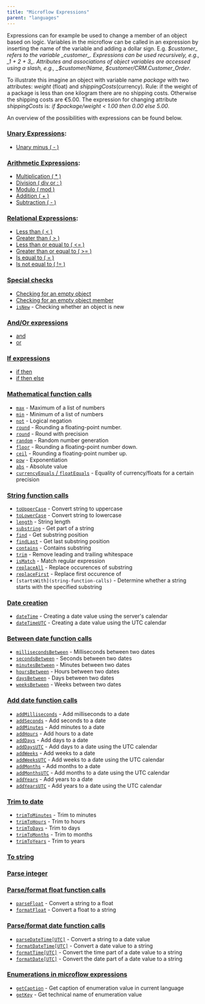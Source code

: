 ```yaml
---
title: "Microflow Expressions"
parent: "languages"
---
```

Expressions can for example be used to change a member of an object based on logic. Variables in the microflow can be called in an expression by inserting the name of the variable and adding a dollar sign. E.g. _$customer_ refers to the variable _customer_. Expressions can be used recursively, e.g., _1 + 2 + 3_. Attributes and associations of object variables are accessed using a slash, e.g., _$customer/Name_, _$customer/CRM.Customer_Order_.

To illustrate this imagine an object with variable name _package_ with two attributes: _weight_ (float) and _shippingCosts_(currency). Rule: if the weight of a package is less than one kilogram there are no shipping costs. Otherwise the shipping costs are €5.00\. The expression for changing attribute _shippingCosts_ is: _if $package/weight < 1.00 then 0.00 else 5.00_.

An overview of the possibilities with expressions can be found below.

### [Unary Expressions](unary-expressions):

*   [Unary minus ( - )](unary-expressions)

### [Arithmetic Expressions](arithmetic-expressions):

*   [Multiplication ( * )](arithmetic-expressions)
*   [Division ( div or : )](arithmetic-expressions)
*   [Modulo ( mod )](arithmetic-expressions)
*   [Addition ( + )](arithmetic-expressions)
*   [Subtraction ( - )](arithmetic-expressions)

### [Relational Expressions](relational-expressions):

*   [Less than ( < )](relational-expressions)
*   [Greater than ( > )](relational-expressions)
*   [Less than or equal to ( <= )](relational-expressions)
*   [Greater than or equal to ( >= )](relational-expressions)
*   [Is equal to ( = )](relational-expressions)
*   [Is not equal to ( != )](relational-expressions)

### [Special checks](special-checks)

*   [Checking for an empty object](special-checks)
*   [Checking for an empty object member](special-checks)
*   [`isNew`](special-checks) - Checking whether an object is new

### [And/Or expressions](and-or-expressions)

*   [and](and-or-expressions)
*   [or](and-or-expressions)

### [If expressions](if-expressions)

*   [if then](if-expressions)
*   [if then else](if-expressions)

### [Mathematical function calls](mathematical-function-calls)

*   [`max`](mathematical-function-calls) - Maximum of a list of numbers
*   [`min`](mathematical-function-calls) - Minimum of a list of numbers
*   [`not`](mathematical-function-calls) - Logical negation
*   [`round`](mathematical-function-calls) - Rounding a floating-point number.
*   [`round`](mathematical-function-calls) - Round with precision
*   [`random`](mathematical-function-calls) - Random number generation
*   [`floor`](mathematical-function-calls) - Rounding a floating-point number down.
*   [`ceil`](mathematical-function-calls) - Rounding a floating-point number up.
*   [`pow`](mathematical-function-calls) - Exponentiation
*   [`abs`](mathematical-function-calls) - Absolute value
*   [`currencyEquals` / `floatEquals`](mathematical-function-calls) - Equality of currency/floats for a certain precision

### [String function calls](string-function-calls)

*   [`toUpperCase`](string-function-calls) - Convert string to uppercase
*   [`toLowerCase`](string-function-calls) - Convert string to lowercase
*   [`length`](string-function-calls) - String length
*   [`substring`](string-function-calls) - Get part of a string
*   [`find`](string-function-calls) - Get substring position
*   [`findLast`](string-function-calls) - Get last substring position
*   [`contains`](string-function-calls) - Contains substring
*   [`trim`](string-function-calls) - Remove leading and trailing whitespace
*   [`isMatch`](string-function-calls) - Match regular expression
*   [`replaceAll`](string-function-calls) - Replace occurences of substring
*   [`replaceFirst`](string-function-calls) - Replace first occurence of 
*   `[startsWith](string-function-calls)` - Determine whether a string starts with the specified substring

### [Date creation](date-creation)

*   [`dateTime`](date-creation) - Creating a date value using the server's calendar
*   [`dateTimeUTC`](date-creation) - Creating a date value using the UTC calendar

### [Between date function calls](between-date-function-calls)

*   [`millisecondsBetween`](between-date-function-calls) - Milliseconds between two dates
*   [`secondsBetween`](between-date-function-calls) - Seconds between two dates
*   [`minutesBetween`](between-date-function-calls) - Minutes between two dates
*   [`hoursBetween`](between-date-function-calls) - Hours between two dates
*   [`daysBetween`](between-date-function-calls) - Days between two dates
*   [`weeksBetween`](between-date-function-calls) - Weeks between two dates

### [Add date function calls](add-date-function-calls)

*   [`addMilliseconds`](add-date-function-calls) - Add milliseconds to a date
*   [`addSeconds`](add-date-function-calls) - Add seconds to a date
*   [`addMinutes`](add-date-function-calls) - Add minutes to a date
*   [`addHours`](add-date-function-calls) - Add hours to a date
*   [`addDays`](add-date-function-calls) - Add days to a date
*   [`addDaysUTC`](add-date-function-calls) - Add days to a date using the UTC calendar
*   [`addWeeks`](add-date-function-calls) - Add weeks to a date
*   [`addWeeksUTC`](add-date-function-calls) - Add weeks to a date using the UTC calendar
*   [`addMonths`](add-date-function-calls) - Add months to a date
*   [`addMonthsUTC`](add-date-function-calls) - Add months to a date using the UTC calendar
*   [`addYears`](add-date-function-calls) - Add years to a date
*   [`addYearsUTC`](add-date-function-calls) - Add years to a date using the UTC calendar

### [Trim to date](trim-to-date)

*   [`trimToMinutes`](trim-to-date) - Trim to minutes
*   [`trimToHours`](trim-to-date) - Trim to hours
*   [`trimToDays`](trim-to-date) - Trim to days
*   [`trimToMonths`](trim-to-date) - Trim to months
*   [`trimToYears`](trim-to-date) - Trim to years

### [To string](to-string)

### [Parse integer](parse-integer)

### [Parse/format float function calls](parse-and-format-float-function-calls)

*   [`parseFloat`](parse-and-format-float-function-calls) - Convert a string to a float
*   [`formatFloat`](parse-and-format-float-function-calls) - Convert a float to a string

### [Parse/format date function calls](parse-and-format-date-function-calls)

*   [`parseDateTime[UTC]`](parse-and-format-date-function-calls) - Convert a string to a date value
*   [`formatDateTime[UTC]`](parse-and-format-date-function-calls) - Convert a date value to a string
*   [`formatTime[UTC]`](parse-and-format-date-function-calls) - Convert the time part of a date value to a string
*   [`formatDate[UTC]`](parse-and-format-date-function-calls) - Convert the date part of a date value to a string

### [Enumerations in microflow expressions](enumerations-in-microflow-expressions)

*   [`getCaption`](enumerations-in-microflow-expressions) - Get caption of enumeration value in current language
*   [`getKey`](enumerations-in-microflow-expressions) - Get technical name of enumeration value
